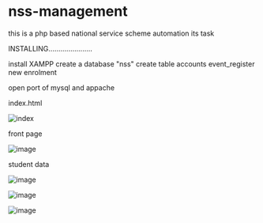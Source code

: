 # nss-management
this is a php based national service scheme automation its task

INSTALLING......................

install XAMPP 
create a database "nss"
create table 
        accounts
        event_register
        new enrolment
        
        
 open port of mysql and appache 
 
 index.html
 
![index](https://user-images.githubusercontent.com/70889088/93086851-5e4f7300-f6b5-11ea-8930-e8bbc08829a7.png)
 
 
 front page
        
 ![image](https://user-images.githubusercontent.com/70889088/93087849-c2266b80-f6b6-11ea-9fc7-620429fad97d.png)
 
 student data
  
 ![image](https://user-images.githubusercontent.com/70889088/93088216-41b43a80-f6b7-11ea-80ff-16dddb0cd100.png)
 
 ![image](https://user-images.githubusercontent.com/70889088/93088757-f51d2f00-f6b7-11ea-9af1-648833d169f9.png)
 
 
![image](https://user-images.githubusercontent.com/70889088/93089108-74126780-f6b8-11ea-9f63-31dadfd28d5a.png)



        
